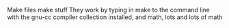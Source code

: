 Make files make stuff
They work by typing in make to the command line with the gnu-cc compiler collection installed, and math, lots and lots of math
